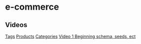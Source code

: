 # e-commerce



## Videos

[Tags](https://watch.screencastify.com/v/klg1f7D1fIYAmA3MGDJs)
[Products](https://watch.screencastify.com/v/8mBkvlpziOawf2Glkslz)
[Categories](https://watch.screencastify.com/v/Y2zwPq6TFtEJcJcdephZ)
[Video 1 Beginning schema, seeds, ect](https://watch.screencastify.com/v/hPdag1SuROHRrkzDt0Yb)